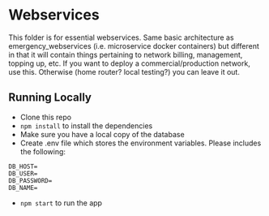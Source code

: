 # Webservices
This folder is for essential webservices. Same basic architecture as emergency_webservices (i.e. microservice docker containers) but different in that it will contain things pertaining to network billing, management, topping up, etc. If you want to deploy a commercial/production network, use this. Otherwise (home router? local testing?) you can leave it out.

## Running Locally
- Clone this repo
- `npm install` to install the dependencies
- Make sure you have a local copy of the database
- Create .env file which stores the environment variables. Please includes the following:
```
DB_HOST=
DB_USER=
DB_PASSWORD=
DB_NAME=
```
- `npm start` to run the app